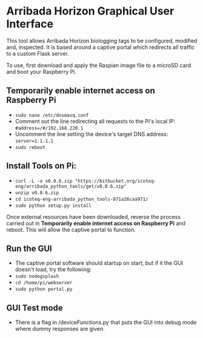 # Arribada Horizon Graphical User Interface 

This tool allows Arribada Horizon biologging tags to be configured, modified and, inspected. It is based around a captive portal which redirects all traffic to a custom Flask server.

To use, first download and apply the Raspian image file to a microSD card and boot your Raspberry Pi.

## Temporarily enable internet access on Raspberry Pi
* `sudo nano /etc/dnsmasq.conf`
* Comment out the line redirecting all requests to the Pi's local IP: `#address=/#/192.168.220.1`
* Uncomment the line setting the device's target DNS address: `server=1.1.1.1`
* `sudo reboot`

## Install Tools on Pi:
* `curl -L -o v0.0.6.zip "https://bitbucket.org/icoteq-eng/arribada_python_tools/get/v0.0.6.zip"`
* `unzip v0.0.6.zip`
* `cd icoteq-eng-arribada_python_tools-871a26caa971/`
* `sudo python setup.py install`

Once external resources have been downloaded, reverse the process carried out in **Temporarily enable internet access on Raspberry Pi** and reboot. This will allow the captive portal to function.

## Run the GUI
* The captive portal software should startup on start, but if it the GUI doesn't load, try the following:
* `sudo nodogsplash`
* `cd /home/pi/webserver`
* `sudo python portal.py`

## GUI Test mode
* There is a flag in /deviceFunctions.py that puts the GUI into debug mode where dummy responses are given.

